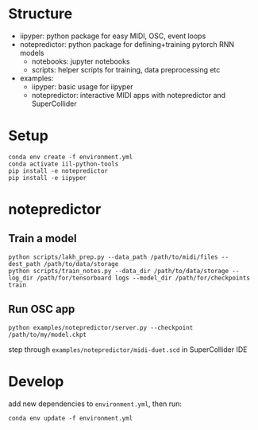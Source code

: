 # Structure

- iipyper: python package for easy MIDI, OSC, event loops
- notepredictor: python package for defining+training pytorch RNN models
    - notebooks: jupyter notebooks
    - scripts: helper scripts for training, data preprocessing etc
- examples:
    - iipyper: basic usage for iipyper
    - notepredictor: interactive MIDI apps with notepredictor and SuperCollider
<!-- - clients: templates for SuperCollider, Bela (C++), Pure Data, ... -->

# Setup

```
conda env create -f environment.yml
conda activate iil-python-tools
pip install -e notepredictor
pip install -e iipyper
```

# notepredictor
## Train a model
```
python scripts/lakh_prep.py --data_path /path/to/midi/files --dest_path /path/to/data/storage
python scripts/train_notes.py --data_dir /path/to/data/storage --log_dir /path/for/tensorboard logs --model_dir /path/for/checkpoints train
```

## Run OSC app

```
python examples/notepredictor/server.py --checkpoint /path/to/my/model.ckpt
```
step through `examples/notepredictor/midi-duet.scd` in SuperCollider IDE

# Develop

add new dependencies to `environment.yml`, then run:
```
conda env update -f environment.yml
```
